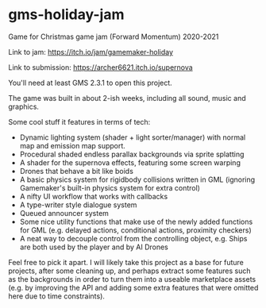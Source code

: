 # gms-holiday-jam
Game for Christmas game jam (Forward Momentum) 2020-2021

Link to jam: https://itch.io/jam/gamemaker-holiday

Link to submission: https://archer6621.itch.io/supernova

You'll need at least GMS 2.3.1 to open this project.

The game was built in about 2-ish weeks, including all sound, music and graphics.

Some cool stuff it features in terms of tech:
- Dynamic lighting system (shader + light sorter/manager) with normal map and emission map support.
- Procedural shaded endless parallax backgrounds via sprite splatting
- A shader for the supernova effects, featuring some screen warping
- Drones that behave a bit like boids
- A basic physics system for rigidbody collisions written in GML (ignoring Gamemaker's built-in physics system for extra control)
- A nifty UI workflow that works with callbacks
- A type-writer style dialogue system
- Queued announcer system
- Some nice utility functions that make use of the newly added functions for GML (e.g. delayed actions, conditional actions, proximity checkers)
- A neat way to decouple control from the controlling object, e.g. Ships are both used by the player and by AI Drones

Feel free to pick it apart. I will likely take this project as a base for future projects, after some cleaning up, and perhaps extract some features such as the backgrounds in order to turn them into a useable marketplace assets (e.g. by improving the API and adding some extra features that were omitted here due to time constraints).
